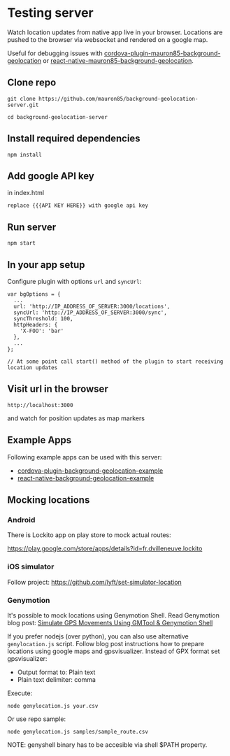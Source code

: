 # Testing server

Watch location updates from native app live in your browser. Locations are pushed to the browser via websocket and rendered on a google map.

Useful for debugging issues with
[cordova-plugin-mauron85-background-geolocation](https://github.com/mauron85/cordova-plugin-background-geolocation)
or [react-native-mauron85-background-geolocation](https://github.com/mauron85/react-native-background-geolocation).

## Clone repo

```
git clone https://github.com/mauron85/background-geolocation-server.git

cd background-geolocation-server
```

## Install required dependencies

```
npm install
```

## Add google API key
in index.html
```
replace {{{API KEY HERE}} with google api key
```

## Run server
```
npm start
```

## In your app setup

Configure plugin with options `url` and `syncUrl`:

```
var bgOptions = {
  ...
  url: 'http://IP_ADDRESS_OF_SERVER:3000/locations',
  syncUrl: 'http://IP_ADDRESS_OF_SERVER:3000/sync',
  syncThreshold: 100,
  httpHeaders: {
    'X-FOO': 'bar'
  },
  ...
};

// At some point call start() method of the plugin to start receiving location updates

```
## Visit url in the browser
```
http://localhost:3000
```
and watch for position updates as map markers

## Example Apps

Following example apps can be used with this server:

* [cordova-plugin-background-geolocation-example](https://github.com/mauron85/cordova-plugin-background-geolocation-example)
* [react-native-background-geolocation-example](https://github.com/mauron85/react-native-background-geolocation-example)

## Mocking locations

### Android
There is Lockito app on play store to mock actual routes:

https://play.google.com/store/apps/details?id=fr.dvilleneuve.lockito

### iOS simulator

Follow project: https://github.com/lyft/set-simulator-location

### Genymotion

It's possible to mock locations using Genymotion Shell.
Read Genymotion blog post: [Simulate GPS Movements Using GMTool & Genymotion Shell](https://www.genymotion.com/blog/simulate-gps-movements/)

If you prefer nodejs (over python), you can also use alternative `genylocation.js` script. Follow blog post instructions how to prepare locations using google maps and gpsvisualizer. Instead of GPX format set gpsvisualizer:

* Output format to: Plain text
* Plain text delimiter: comma

Execute:

`node genylocation.js your.csv`

Or use repo sample:

`node genylocation.js samples/sample_route.csv`

NOTE: genyshell binary has to be accesible via shell $PATH property.
